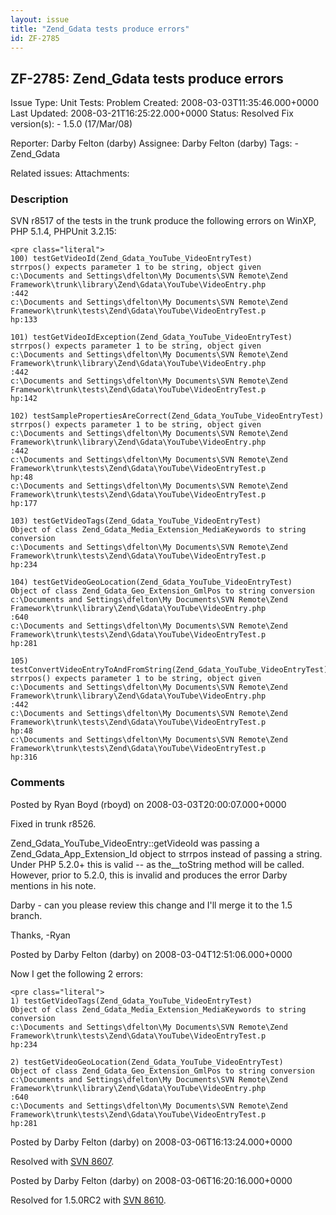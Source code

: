 ```yaml
---
layout: issue
title: "Zend_Gdata tests produce errors"
id: ZF-2785
---
```


ZF-2785: Zend\_Gdata tests produce errors
-----------------------------------------

 Issue Type: Unit Tests: Problem Created: 2008-03-03T11:35:46.000+0000 Last Updated: 2008-03-21T16:25:22.000+0000 Status: Resolved Fix version(s): - 1.5.0 (17/Mar/08)
 
 Reporter:  Darby Felton (darby)  Assignee:  Darby Felton (darby)  Tags: - Zend\_Gdata
 
 Related issues: 
 Attachments: 
### Description

SVN r8517 of the tests in the trunk produce the following errors on WinXP, PHP 5.1.4, PHPUnit 3.2.15:

 
    <pre class="literal">
    100) testGetVideoId(Zend_Gdata_YouTube_VideoEntryTest)
    strrpos() expects parameter 1 to be string, object given
    c:\Documents and Settings\dfelton\My Documents\SVN Remote\Zend Framework\trunk\library\Zend\Gdata\YouTube\VideoEntry.php
    :442
    c:\Documents and Settings\dfelton\My Documents\SVN Remote\Zend Framework\trunk\tests\Zend\Gdata\YouTube\VideoEntryTest.p
    hp:133
    
    101) testGetVideoIdException(Zend_Gdata_YouTube_VideoEntryTest)
    strrpos() expects parameter 1 to be string, object given
    c:\Documents and Settings\dfelton\My Documents\SVN Remote\Zend Framework\trunk\library\Zend\Gdata\YouTube\VideoEntry.php
    :442
    c:\Documents and Settings\dfelton\My Documents\SVN Remote\Zend Framework\trunk\tests\Zend\Gdata\YouTube\VideoEntryTest.p
    hp:142
    
    102) testSamplePropertiesAreCorrect(Zend_Gdata_YouTube_VideoEntryTest)
    strrpos() expects parameter 1 to be string, object given
    c:\Documents and Settings\dfelton\My Documents\SVN Remote\Zend Framework\trunk\library\Zend\Gdata\YouTube\VideoEntry.php
    :442
    c:\Documents and Settings\dfelton\My Documents\SVN Remote\Zend Framework\trunk\tests\Zend\Gdata\YouTube\VideoEntryTest.p
    hp:48
    c:\Documents and Settings\dfelton\My Documents\SVN Remote\Zend Framework\trunk\tests\Zend\Gdata\YouTube\VideoEntryTest.p
    hp:177
    
    103) testGetVideoTags(Zend_Gdata_YouTube_VideoEntryTest)
    Object of class Zend_Gdata_Media_Extension_MediaKeywords to string conversion
    c:\Documents and Settings\dfelton\My Documents\SVN Remote\Zend Framework\trunk\tests\Zend\Gdata\YouTube\VideoEntryTest.p
    hp:234
    
    104) testGetVideoGeoLocation(Zend_Gdata_YouTube_VideoEntryTest)
    Object of class Zend_Gdata_Geo_Extension_GmlPos to string conversion
    c:\Documents and Settings\dfelton\My Documents\SVN Remote\Zend Framework\trunk\library\Zend\Gdata\YouTube\VideoEntry.php
    :640
    c:\Documents and Settings\dfelton\My Documents\SVN Remote\Zend Framework\trunk\tests\Zend\Gdata\YouTube\VideoEntryTest.p
    hp:281
    
    105) testConvertVideoEntryToAndFromString(Zend_Gdata_YouTube_VideoEntryTest)
    strrpos() expects parameter 1 to be string, object given
    c:\Documents and Settings\dfelton\My Documents\SVN Remote\Zend Framework\trunk\library\Zend\Gdata\YouTube\VideoEntry.php
    :442
    c:\Documents and Settings\dfelton\My Documents\SVN Remote\Zend Framework\trunk\tests\Zend\Gdata\YouTube\VideoEntryTest.p
    hp:48
    c:\Documents and Settings\dfelton\My Documents\SVN Remote\Zend Framework\trunk\tests\Zend\Gdata\YouTube\VideoEntryTest.p
    hp:316


 

 

### Comments

Posted by Ryan Boyd (rboyd) on 2008-03-03T20:00:07.000+0000

Fixed in trunk r8526.

Zend\_Gdata\_YouTube\_VideoEntry::getVideoId was passing a Zend\_Gdata\_App\_Extension\_Id object to strrpos instead of passing a string. Under PHP 5.2.0+ this is valid -- as the\_\_toString method will be called. However, prior to 5.2.0, this is invalid and produces the error Darby mentions in his note.

Darby - can you please review this change and I'll merge it to the 1.5 branch.

Thanks, -Ryan

 

 

Posted by Darby Felton (darby) on 2008-03-04T12:51:06.000+0000

Now I get the following 2 errors:

 
    <pre class="literal">
    1) testGetVideoTags(Zend_Gdata_YouTube_VideoEntryTest)
    Object of class Zend_Gdata_Media_Extension_MediaKeywords to string conversion
    c:\Documents and Settings\dfelton\My Documents\SVN Remote\Zend Framework\trunk\tests\Zend\Gdata\YouTube\VideoEntryTest.p
    hp:234
    
    2) testGetVideoGeoLocation(Zend_Gdata_YouTube_VideoEntryTest)
    Object of class Zend_Gdata_Geo_Extension_GmlPos to string conversion
    c:\Documents and Settings\dfelton\My Documents\SVN Remote\Zend Framework\trunk\library\Zend\Gdata\YouTube\VideoEntry.php
    :640
    c:\Documents and Settings\dfelton\My Documents\SVN Remote\Zend Framework\trunk\tests\Zend\Gdata\YouTube\VideoEntryTest.p
    hp:281


 

 

Posted by Darby Felton (darby) on 2008-03-06T16:13:24.000+0000

Resolved with [SVN 8607](http://framework.zend.com/fisheye/changelog/Zend_Framework/?cs=8607).

 

 

Posted by Darby Felton (darby) on 2008-03-06T16:20:16.000+0000

Resolved for 1.5.0RC2 with [SVN 8610](http://framework.zend.com/fisheye/changelog/Zend_Framework/?cs=8610).

 

 